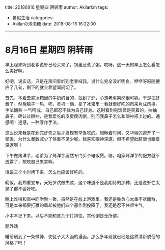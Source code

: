 title: 20180816 星期四 阴转雨
author: Akilarlxh
tags:
  - 暑假生活
categories:
  - Akilarの泡泡糖
date: 2018-08-16 16:22:00
---
# 8月16日 星期四 阴转雨

早上起来听到老爹说虾已经买来了，锅里还煮了粥。哎呀，这一天的早上怎么看怎么美好啊。

好吧，说实话，只是在房间里听到老爹喊我，说什么完全没听明白，咿咿呀呀随便应了几句，剩下的就全靠望闻问切了。

首先，本着去拿冰箱里的牛奶的目的，找到了虾，心想老爹果然很可靠。于是把虾煮了。然后脑子一热，呸，灵机一动，拿了冰箱里一看就很好吃的肉来片成肉排。手法娴熟 一气呵成，自己都忍不住为自己转身。这时看到电饭煲是亮着的，抽抽鼻子，确认过眼神，是我爱吃的皮蛋瘦肉粥。别问我鼻子怎么和眼神搭上边的。通感啊！通感，一种写作手法。

这么说来我是在剥完虾壳之后才发现有早饭吃的。眼瞅着时间，又华丽的避开了一顿饭，为什么餐数减少了体重不见少呢。我喜欢眼神深邃，但不希望肚脐眼也跟着深邃啊！

下午做烤洋芋，老爹为了烤洋芋居然专门买个电饭煲。嗯，咱家烤洋芋的配方就不透露了，想吃自己来拿啊。

话说三个小时烤下来，怎么也应该好吃的。

晚饭，我郑重宣布，天妇罗试做失败，这个味道不是我期待的那种，还是说虾仁太熟了都不会好吃。

晚上难得和高中同学聚一聚，虽然是在线上游戏里。我还是胜负心太重不欢而散，可是本来都要打赢的局却被他们四个恶作剧投降了，我还是忍不住很生气。

小本本记下来。以后不能和这几个打排位，其他倒是无所谓。

题外话

睡前刷到了一条微博，使徒子大大画的漫画，那么多年前就已经是这种清新脱俗的风格了吗！

